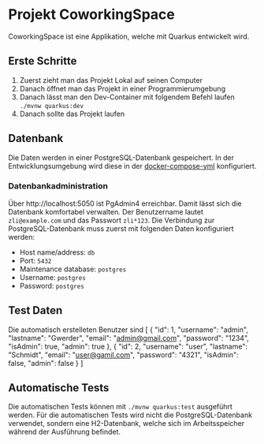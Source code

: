 # Projekt CoworkingSpace

CoworkingSpace ist eine Applikation, welche mit Quarkus entwickelt wird.

## Erste Schritte
1. Zuerst zieht man das Projekt Lokal auf seinen Computer
2. Danach öffnet man das Projekt in einer Programmierumgebung
3. Danach lässt man den Dev-Container mit folgendem Befehl laufen `./mvnw quarkus:dev`
4. Danach sollte das Projekt laufen

## Datenbank

Die Daten werden in einer PostgreSQL-Datenbank gespeichert. In der Entwicklungsumgebung wird diese in der [docker-compose-yml](./.devcontainer/docker-compose.yml) konfiguriert.

### Datenbankadministration

Über http://localhost:5050 ist PgAdmin4 erreichbar. Damit lässt sich die Datenbank komfortabel verwalten. Der Benutzername lautet `zli@example.com` und das Passwort `zli*123`. Die Verbindung zur PostgreSQL-Datenbank muss zuerst mit folgenden Daten konfiguriert werden:
 - Host name/address: `db`
 - Port: `5432`
 - Maintenance database: `postgres`
 - Username: `postgres`
 - Password: `postgres`

 ## Test Daten

Die automatisch erstelleten Benutzer sind [
    {
        "id": 1,
        "username": "admin",
        "lastname": "Gwerder",
        "email": "admin@gmail.com",
        "password": "1234",
        "isAdmin": true,
        "admin": true
    },
    {
        "id": 2,
        "username": "user",
        "lastname": "Schmidt",
        "email": "user@gamil.com",
        "password": "4321",
        "isAdmin": false,
        "admin": false
    }
]

## Automatische Tests

Die automatischen Tests können mit `./mvnw quarkus:test` ausgeführt werden. Für die automatischen Tests wird nicht die PostgreSQL-Datenbank verwendet, sondern eine H2-Datenbank, welche sich im Arbeitsspeicher während der Ausführung befindet.